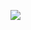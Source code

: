 [![](https://komarev.com/ghpvc/?username=doggidoggi&style=for-the-badge&color=green)](https://github.com/doggidoggi)
